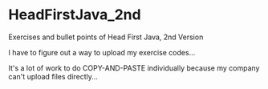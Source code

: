 # HeadFirstJava_2nd
Exercises and bullet points of Head First Java, 2nd Version

I have to figure out a way to upload my exercise codes...

It's a lot of work to do COPY-AND-PASTE individually because my company can't upload files directly...
